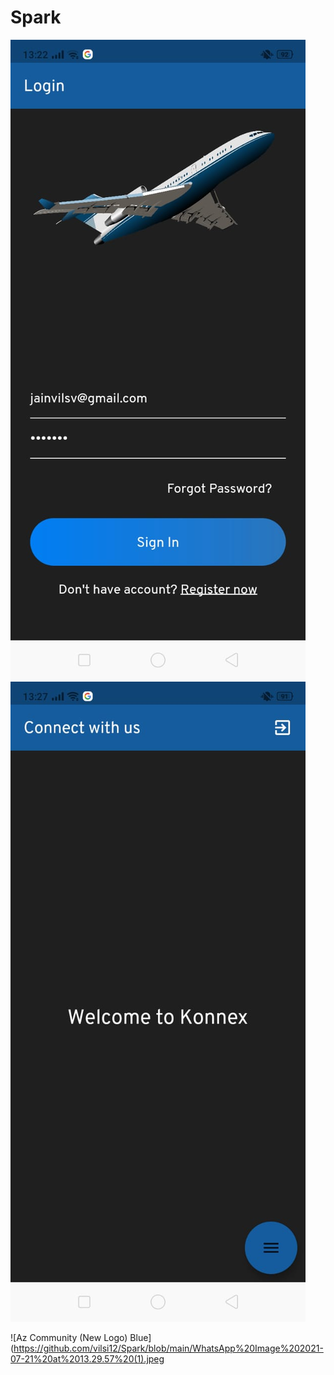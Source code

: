 # Spark

![Az Community (New Logo) Blue](https://github.com/vilsi12/Spark/blob/main/WhatsApp%20Image%202021-07-21%20at%2013.29.56%20(1).jpeg)
![Az Community (New Logo) Blue](https://github.com/vilsi12/Spark/blob/main/WhatsApp%20Image%202021-07-21%20at%2013.29.56.jpeg)

![Az Community (New Logo) Blue](https://github.com/vilsi12/Spark/blob/main/WhatsApp%20Image%202021-07-21%20at%2013.29.57%20(1).jpeg
